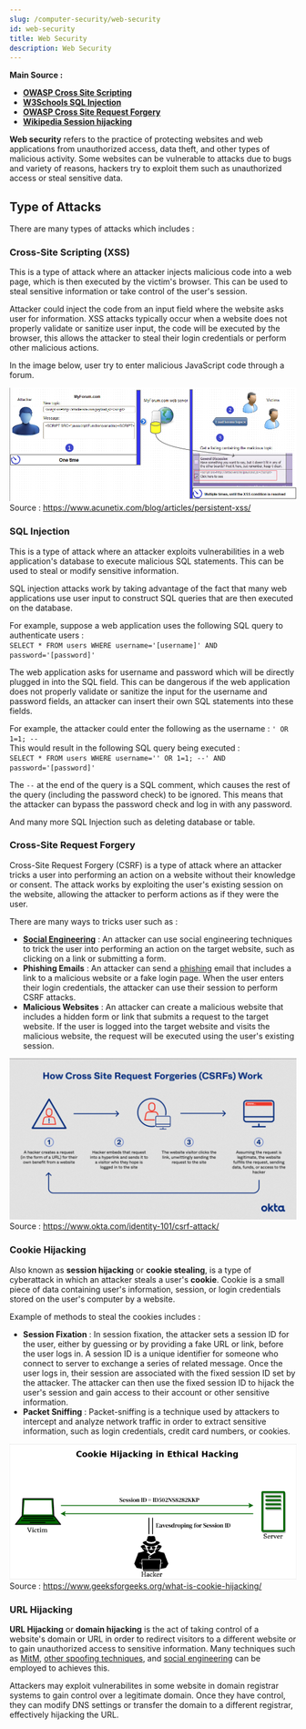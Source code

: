```yaml
---
slug: /computer-security/web-security
id: web-security
title: Web Security
description: Web Security
---
```


**Main Source :**

- **[OWASP Cross Site Scripting](https://owasp.org/www-community/attacks/xss/)**
- **[W3Schools SQL Injection](https://www.w3schools.com/sql/sql_injection.asp)**
- **[OWASP Cross Site Request Forgery](https://owasp.org/www-community/attacks/csrf)**
- **[Wikipedia Session hijacking](https://en.wikipedia.org/wiki/Session_hijacking)**

**Web security** refers to the practice of protecting websites and web applications from unauthorized access, data theft, and other types of malicious activity. Some websites can be vulnerable to attacks due to bugs and variety of reasons, hackers try to exploit them such as unauthorized access or steal sensitive data.

## Type of Attacks

There are many types of attacks which includes :

### Cross-Site Scripting (XSS)

This is a type of attack where an attacker injects malicious code into a web page, which is then executed by the victim's browser. This can be used to steal sensitive information or take control of the user's session.

Attacker could inject the code from an input field where the website asks user for information. XSS attacks typically occur when a website does not properly validate or sanitize user input, the code will be executed by the browser, this allows the attacker to steal their login credentials or perform other malicious actions.

In the image below, user try to enter malicious JavaScript code through a forum.

![User exploiting a text field to insert JavaScript code](./xss.png)  
Source : https://www.acunetix.com/blog/articles/persistent-xss/

### SQL Injection

This is a type of attack where an attacker exploits vulnerabilities in a web application's database to execute malicious SQL statements. This can be used to steal or modify sensitive information.

SQL injection attacks work by taking advantage of the fact that many web applications use user input to construct SQL queries that are then executed on the database.

For example, suppose a web application uses the following SQL query to authenticate users :  
`SELECT * FROM users WHERE username='[username]' AND password='[password]'`

The web application asks for username and password which will be directly plugged in into the SQL field. This can be dangerous if the web application does not properly validate or sanitize the input for the username and password fields, an attacker can insert their own SQL statements into these fields.

For example, the attacker could enter the following as the username : `' OR 1=1; --`  
This would result in the following SQL query being executed :  
`SELECT * FROM users WHERE username='' OR 1=1; --' AND password='[password]'`

The `--` at the end of the query is a SQL comment, which causes the rest of the query (including the password check) to be ignored. This means that the attacker can bypass the password check and log in with any password.

And many more SQL Injection such as deleting database or table.

### Cross-Site Request Forgery

Cross-Site Request Forgery (CSRF) is a type of attack where an attacker tricks a user into performing an action on a website without their knowledge or consent. The attack works by exploiting the user's existing session on the website, allowing the attacker to perform actions as if they were the user.

There are many ways to tricks user such as :

- [**Social Engineering**](/computer-security/other-attack-and-exploit#social-engineering) : An attacker can use social engineering techniques to trick the user into performing an action on the target website, such as clicking on a link or submitting a form.
- **Phishing Emails** : An attacker can send a [phishing](/computer-security/other-attack-and-exploit#phishing) email that includes a link to a malicious website or a fake login page. When the user enters their login credentials, the attacker can use their session to perform CSRF attacks.
- **Malicious Websites** : An attacker can create a malicious website that includes a hidden form or link that submits a request to the target website. If the user is logged into the target website and visits the malicious website, the request will be executed using the user's existing session.

![A user is tricked by hackers from hyperlink embedded with malicious request](./csrf.png)  
Source : https://www.okta.com/identity-101/csrf-attack/

### Cookie Hijacking

Also known as **session hijacking** or **cookie stealing**, is a type of cyberattack in which an attacker steals a user's **cookie**. Cookie is a small piece of data containing user's information, session, or login credentials stored on the user's computer by a website.

Example of methods to steal the cookies includes :

- **Session Fixation** : In session fixation, the attacker sets a session ID for the user, either by guessing or by providing a fake URL or link, before the user logs in. A session ID is a unique identifier for someone who connect to server to exchange a series of related message. Once the user logs in, their session are associated with the fixed session ID set by the attacker. The attacker can then use the fixed session ID to hijack the user's session and gain access to their account or other sensitive information.
- **Packet Sniffing** : Packet-sniffing is a technique used by attackers to intercept and analyze network traffic in order to extract sensitive information, such as login credentials, credit card numbers, or cookies.

![Hacker that eavesdrop user's session ID](./cookie-hijacking.png)  
Source : https://www.geeksforgeeks.org/what-is-cookie-hijacking/

### URL Hijacking

**URL Hijacking** or **domain hijacking** is the act of taking control of a website's domain or URL in order to redirect visitors to a different website or to gain unauthorized access to sensitive information. Many techniques such as [MitM](/computer-security/network-security#man-in-the-middle-attack), [other spoofing techniques](/computer-security/network-security#spoofing), and [social engineering](/computer-security/other-attack-and-exploit#typosquatting) can be employed to achieves this.

Attackers may exploit vulnerabilites in some website in domain registrar systems to gain control over a legitimate domain. Once they have control, they can modify DNS settings or transfer the domain to a different registrar, effectively hijacking the URL.
